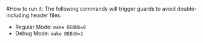 #How to run it:
The following commands will trigger guards to avoid double-including header files.
- Regular Mode: `make DEBUG=0`
- Debug Mode: `make DEBUG=1`